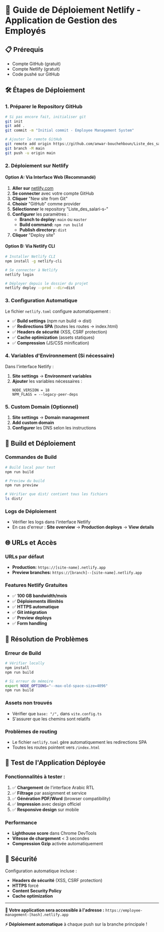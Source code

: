 # 🚀 Guide de Déploiement Netlify - Application de Gestion des Employés

## 📋 Prérequis
- Compte GitHub (gratuit)
- Compte Netlify (gratuit)
- Code pushé sur GitHub

## 🛠️ Étapes de Déploiement

### 1. Préparer le Repository GitHub

```bash
# Si pas encore fait, initialiser git
git init
git add .
git commit -m "Initial commit - Employee Management System"

# Ajouter le remote GitHub
git remote add origin https://github.com/anwar-bouchehboun/Liste_des_salari-s-.git
git branch -M main
git push -u origin main
```

### 2. Déploiement sur Netlify

#### Option A: Via Interface Web (Recommandé)
1. **Aller sur** [netlify.com](https://netlify.com)
2. **Se connecter** avec votre compte GitHub
3. **Cliquer** "New site from Git"
4. **Choisir** "GitHub" comme provider
5. **Sélectionner** le repository "Liste_des_salari-s-"
6. **Configurer** les paramètres :
   - **Branch to deploy:** `main` ou `master`
   - **Build command:** `npm run build`
   - **Publish directory:** `dist`
7. **Cliquer** "Deploy site"

#### Option B: Via Netlify CLI
```bash
# Installer Netlify CLI
npm install -g netlify-cli

# Se connecter à Netlify
netlify login

# Déployer depuis le dossier du projet
netlify deploy --prod --dir=dist
```

### 3. Configuration Automatique

Le fichier `netlify.toml` configure automatiquement :
- ✅ **Build settings** (npm run build → dist)
- ✅ **Redirections SPA** (toutes les routes → index.html)
- ✅ **Headers de sécurité** (XSS, CSRF protection)
- ✅ **Cache optimization** (assets statiques)
- ✅ **Compression** (JS/CSS minification)

### 4. Variables d'Environnement (Si nécessaire)

Dans l'interface Netlify :
1. **Site settings** → **Environment variables**
2. **Ajouter** les variables nécessaires :
   ```
   NODE_VERSION = 18
   NPM_FLAGS = --legacy-peer-deps
   ```

### 5. Custom Domain (Optionnel)

1. **Site settings** → **Domain management**
2. **Add custom domain**
3. **Configurer** les DNS selon les instructions

## 🔧 Build et Déploiement

### Commandes de Build
```bash
# Build local pour test
npm run build

# Preview du build
npm run preview

# Vérifier que dist/ contient tous les fichiers
ls dist/
```

### Logs de Déploiement
- Vérifier les logs dans l'interface Netlify
- En cas d'erreur : **Site overview** → **Production deploys** → **View details**

## 🌐 URLs et Accès

### URLs par défaut
- **Production:** `https://[site-name].netlify.app`
- **Preview branches:** `https://[branch]--[site-name].netlify.app`

### Features Netlify Gratuites
- ✅ **100 GB bandwidth/mois**
- ✅ **Déploiements illimités**
- ✅ **HTTPS automatique**
- ✅ **Git intégration**
- ✅ **Preview deploys**
- ✅ **Form handling**

## 🚨 Résolution de Problèmes

### Erreur de Build
```bash
# Vérifier locally
npm install
npm run build

# Si erreur de mémoire
export NODE_OPTIONS="--max-old-space-size=4096"
npm run build
```

### Assets non trouvés
- Vérifier que `base: "/",` dans `vite.config.ts`
- S'assurer que les chemins sont relatifs

### Problèmes de routing
- Le fichier `netlify.toml` gère automatiquement les redirections SPA
- Toutes les routes pointent vers `/index.html`

## 📱 Test de l'Application Déployée

### Fonctionnalités à tester :
1. ✅ **Chargement** de l'interface Arabic RTL
2. ✅ **Filtrage** par assignment et service
3. ✅ **Génération PDF/Word** (browser compatibility)
4. ✅ **Impression** avec design officiel
5. ✅ **Responsive design** sur mobile

### Performance
- **Lighthouse score** dans Chrome DevTools
- **Vitesse de chargement** < 3 secondes
- **Compression Gzip** activée automatiquement

## 🔐 Sécurité

Configuration automatique incluse :
- **Headers de sécurité** (XSS, CSRF protection)
- **HTTPS** forcé
- **Content Security Policy**
- **Cache optimization**

---

**🎉 Votre application sera accessible à l'adresse :**
`https://employee-management-[hash].netlify.app`

**⚡ Déploiement automatique** à chaque push sur la branche principale !
